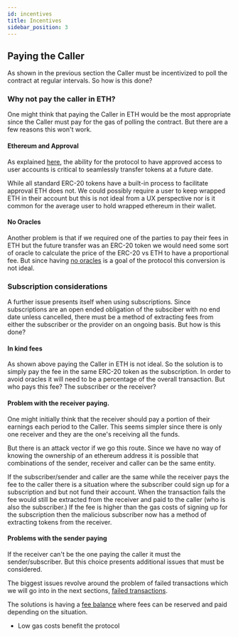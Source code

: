 ```yaml
---
id: incentives
title: Incentives
sidebar_position: 3
---
```


## Paying the Caller

As shown in the previous section the Caller must be incentivized to poll the contract at regular intervals. So how is this done?

### Why not pay the caller in ETH?

One might think that paying the Caller in ETH would be the most appropriate since the Caller must pay for the gas of polling the contract. But there are a few reasons this won't work. 

#### Ethereum and Approval

As explained [here](./04_approval.md), the ability for the protocol to have approved access to user accounts is critical to seamlessly transfer tokens at a future date. 

While all standard ERC-20 tokens have a built-in process to facilitate approval ETH does not. We could possibly require a user to keep wrapped ETH in their account but this is not ideal from a UX perspective nor is it common for the average user to hold wrapped ethereum in their wallet. 

#### No Oracles

Another problem is that if we required one of the parties to pay their fees in ETH but the future transfer was an ERC-20 token we would need some sort of oracle to calculate the price of the ERC-20 vs ETH to have a proportional fee. But since having [no oracles](./01_goals.md) is a goal of the protocol this conversion is not ideal. 

### Subscription considerations

A further issue presents itself when using subscriptions. Since subscriptions are an open ended obligation of the subsciber with no end date unless cancelled, there must be a method of extracting fees from either the subscriber or the provider on an ongoing basis. But how is this done? 

#### In kind fees

As shown above paying the Caller in ETH is not ideal. So the solution is to simply pay the fee in the same ERC-20 token as the subscription. In order to avoid oracles it will need to be a percentage of the overall transaction. But who pays this fee? The subscriber or the receiver?

#### Problem with the receiver paying. 

One might initially think that the receiver should pay a portion of their earnings each period to the Caller. This seems simpler since there is only one receiver and they are the one's receiving all the funds. 

But there is an attack vector if we go this route. Since we have no way of knowing the ownership of an ethereum address it is possible that combinations of the sender, receiver and caller can be the same entity.

If the subscriber/sender and caller are the same while the receiver pays the fee to the caller there is a situation where the subscriber could sign up for a subscription and but not fund their account. When the transaction fails the fee would still be extracted from the receiver and paid to the caller (who is also the subscriber.) If the fee is higher than the gas costs of signing up for the subscription then the malicious subscriber now has a method of extracting tokens from the receiver. 

#### Problems with the sender paying

If the receiver can't be the one paying the caller it must the sender/subscriber. But this choice presents additional issues that must be considered. 

The biggest issues revolve around the problem of failed transactions which we will go into in the next sections, [failed transactions](./04_failed_transactions). 

The solutions is having a [fee balance](05_fee_balance.md) where fees can be reserved and paid depending on the situation. 



- Low gas costs benefit the protocol






